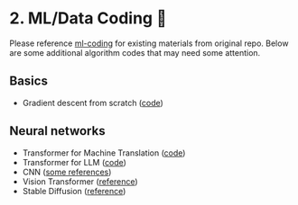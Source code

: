 # <a name="ml-coding"></a> 2. ML/Data Coding :robot:

Please reference [ml-coding](https://github.com/alirezadir/Machine-Learning-Interviews/blob/main/src/MLC/ml-coding.md) for existing materials from original repo. Below are some additional algorithm codes that may need some attention.

## Basics
- Gradient descent from scratch ([code](./gradient_descent.py))

## Neural networks 
- Transformer for Machine Translation ([code](https://github.com/trws2/transformer_with_pytorch))
- Transformer for LLM ([code](https://github.com/trws2/finance_data))
- CNN ([some references](https://www.google.com/search?sca_esv=973d86099ae9cc40&q=cnn+stanford+cs231n+solution+github&sa=X&ved=2ahUKEwjhibKoyvyKAxXgODQIHe5nPGsQ7xYoAHoECA0QAQ&biw=1140&bih=592&dpr=3))
- Vision Transformer ([reference](https://www.youtube.com/watch?v=vAmKB7iPkWw))
- Stable Diffusion ([reference](https://www.youtube.com/watch?v=ZBKpAp_6TGI))
